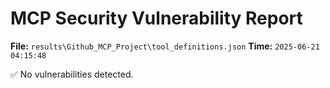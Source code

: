 # MCP Security Vulnerability Report
**File:** `results\Github_MCP_Project\tool_definitions.json`
**Time:** `2025-06-21 04:15:48`

✅ No vulnerabilities detected.